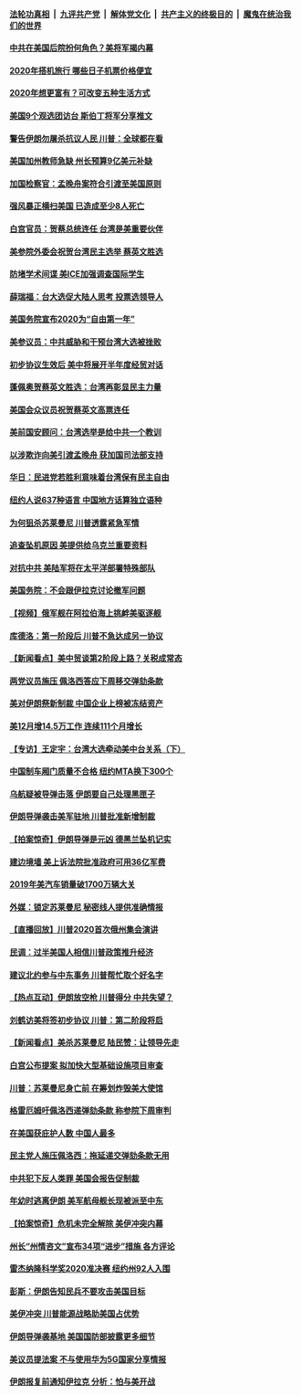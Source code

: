 ####  [法轮功真相](../../../../basic/blob/master/README.md?t=01130039) &nbsp;|&nbsp; [九评共产党](../../../../9ping.md/blob/master/README.md?t=01130039) &nbsp;|&nbsp; [解体党文化](../../../../jtdwh.md/blob/master/README.md?t=01130039)  &nbsp;|&nbsp; [共产主义的终极目的](../../../../gczydzjmd.md/blob/master/README.md?t=01130039) &nbsp;|&nbsp; [魔鬼在统治我们的世界](../../../../mgztzwmdsj.md/blob/master/README.md?t=01130039) 

#### [中共在美国后院扮何角色？美将军揭内幕](../pages/nsc412/n11750385.md?t=01130039) 

#### [2020年搭机旅行 哪些日子机票价格便宜](../pages/nsc412/n11781256.md?t=01130039) 

#### [2020年想更富有？可改变五种生活方式](../pages/nsc412/n11773594.md?t=01130039) 

#### [美国9个观选团访台 斯伯丁将军分享推文](../pages/nsc412/n11787319.md?t=01130039) 

#### [警告伊朗勿屠杀抗议人民 川普：全球都在看](../pages/nsc412/n11786479.md?t=01130039) 

#### [美国加州教师急缺 州长预算9亿美元补缺](../pages/nsc412/n11786978.md?t=01130039) 

#### [加国检察官：孟晚舟案符合引渡至美国原则](../pages/nsc412/n11786421.md?t=01130039) 

#### [强风暴正横扫美国 已造成至少8人死亡](../pages/nsc412/n11786162.md?t=01130039) 

#### [白宫官员：贺蔡总统连任 台湾是美重要伙伴](../pages/nsc412/n11786197.md?t=01130039) 

#### [美参院外委会祝贺台湾民主选举 蔡英文胜选](../pages/nsc412/n11785933.md?t=01130039) 

#### [防堵学术间谍 美ICE加强调查国际学生](../pages/nsc412/n11786070.md?t=01130039) 

#### [薛瑞福：台大选促大陆人思考 投票选领导人](../pages/nsc412/n11785896.md?t=01130039) 

#### [美国务院宣布2020为“自由第一年”](../pages/nsc412/n11785770.md?t=01130039) 

#### [美参议员：中共威胁和干预台湾大选被挫败](../pages/nsc412/n11785613.md?t=01130039) 

#### [初步协议生效后 美中将展开半年度经贸对话](../pages/nsc412/n11785859.md?t=01130039) 

#### [蓬佩奥贺蔡英文胜选：台湾再彰显民主力量](../pages/nsc412/n11785677.md?t=01130039) 

#### [美国会众议员祝贺蔡英文高票连任](../pages/nsc412/n11785559.md?t=01130039) 

#### [美前国安顾问：台湾选举是给中共一个教训](../pages/nsc412/n11785496.md?t=01130039) 

#### [以涉欺诈向美引渡孟晚舟 获加国司法部支持](../pages/nsc412/n11785235.md?t=01130039) 

#### [华日：民进党若胜利意味着台湾保有民主自由](../pages/nsc412/n11785035.md?t=01130039) 

#### [纽约人说637种语言 中国地方话算独立语种](../pages/nsc412/n11784306.md?t=01130039) 

#### [为何狙杀苏莱曼尼 川普透露紧急军情](../pages/nsc412/n11783357.md?t=01130039) 

#### [追查坠机原因 美提供给乌克兰重要资料](../pages/nsc412/n11783343.md?t=01130039) 

#### [对抗中共 美陆军将在太平洋部署特殊部队](../pages/nsc412/n11783329.md?t=01130039) 

#### [美国务院：不会跟伊拉克讨论撤军问题](../pages/nsc412/n11783251.md?t=01130039) 

#### [【视频】俄军舰在阿拉伯海上挑衅美驱逐舰](../pages/nsc412/n11783203.md?t=01130039) 

#### [库德洛：第一阶段后 川普不急达成另一协议](../pages/nsc412/n11783005.md?t=01130039) 

#### [【新闻看点】美中贸谈第2阶段上路？关税成常态](../pages/nsc412/n11782943.md?t=01130039) 

#### [两党议员施压 佩洛西答应下周移交弹劾条款](../pages/nsc412/n11783068.md?t=01130039) 

#### [美对伊朗祭新制裁 中国企业上榜被冻结资产](../pages/nsc412/n11782674.md?t=01130039) 

#### [美12月增14.5万工作 连续111个月增长](../pages/nsc412/n11782784.md?t=01130039) 

#### [【专访】王定宇：台湾大选牵动美中台关系（下）](../pages/nsc412/n11782698.md?t=01130039) 

#### [中国制车厢门质量不合格 纽约MTA换下300个](../pages/nsc412/n11781535.md?t=01130039) 

#### [乌航疑被导弹击落 伊朗要自己处理黑匣子](../pages/nsc412/n11782372.md?t=01130039) 

#### [伊朗导弹袭击美军驻地 川普批准新增制裁](../pages/nsc412/n11782284.md?t=01130039) 

#### [【拍案惊奇】伊朗导弹是元凶 德黑兰坠机记实](../pages/nsc412/n11781010.md?t=01130039) 

#### [建边境墙 美上诉法院批准政府可用36亿军费](../pages/nsc412/n11781848.md?t=01130039) 

#### [2019年美汽车销量破1700万辆大关](../pages/nsc412/n11781271.md?t=01130039) 

#### [外媒：锁定苏莱曼尼 秘密线人提供准确情报](../pages/nsc412/n11780864.md?t=01130039) 

#### [【直播回放】川普2020首次俄州集会演讲](../pages/nsc412/n11780880.md?t=01130039) 

#### [民调：过半美国人相信川普政策推升经济](../pages/nsc412/n11780571.md?t=01130039) 

#### [建议北约参与中东事务 川普帮忙取个好名字](../pages/nsc412/n11780686.md?t=01130039) 

#### [【热点互动】伊朗放空枪 川普得分 中共失望？](../pages/nsc412/n11780549.md?t=01130039) 

#### [刘鹤访美将签初步协议 川普：第二阶段将启](../pages/nsc412/n11780497.md?t=01130039) 

#### [【新闻看点】美杀苏莱曼尼 陆民赞：让领导先走](../pages/nsc412/n11780383.md?t=01130039) 

#### [白宫公布提案 拟加快大型基础设施项目审查](../pages/nsc412/n11780533.md?t=01130039) 

#### [川普：苏莱曼尼身亡前 在筹划炸毁美大使馆](../pages/nsc412/n11780448.md?t=01130039) 

#### [格雷厄姆吁佩洛西递弹劾条款 称参院下周审判](../pages/nsc412/n11780416.md?t=01130039) 

#### [在美国获庇护人数 中国人最多](../pages/nsc412/n11778660.md?t=01130039) 

#### [民主党人施压佩洛西：拖延递交弹劾条款无用](../pages/nsc412/n11780274.md?t=01130039) 

#### [中共犯下反人类罪 美国会报告促制裁](../pages/nsc412/n11779813.md?t=01130039) 

#### [年幼时逃离伊朗 美军航母舰长现被派至中东](../pages/nsc412/n11779545.md?t=01130039) 

#### [【拍案惊奇】危机未完全解除 美伊冲突内幕](../pages/nsc412/n11778504.md?t=01130039) 

#### [州长“州情咨文”宣布34项“进步”措施  各方评论](../pages/nsc412/n11778673.md?t=01130039) 

#### [雷杰纳隆科学奖2020准决赛  纽约州92人入围](../pages/nsc412/n11778665.md?t=01130039) 

#### [彭斯：伊朗告知民兵不要攻击美国目标](../pages/nsc412/n11778639.md?t=01130039) 

#### [美伊冲突 川普能源战略助美国占优势](../pages/nsc412/n11777969.md?t=01130039) 

#### [伊朗导弹袭基地 美国国防部披露更多细节](../pages/nsc412/n11778295.md?t=01130039) 

#### [美议员提法案 不与使用华为5G国家分享情报](../pages/nsc412/n11777905.md?t=01130039) 

#### [伊朗报复前通知伊拉克 分析：怕与美开战](../pages/nsc412/n11778097.md?t=01130039) 

